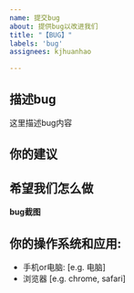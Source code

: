 ```yaml
---
name: 提交bug
about: 提供bug以改进我们
title: "【BUG】"
labels: 'bug'
assignees: kjhuanhao

---
```


## 描述bug
这里描述bug内容



## 你的建议


## 希望我们怎么做


**bug截图**
![]()

## 你的操作系统和应用:
 - 手机or电脑: [e.g. 电脑]
 - 浏览器 [e.g. chrome, safari]


